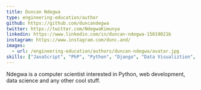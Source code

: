 ```yaml
---
title: Duncan Ndegwa
type: engineering-education/author
github: https://github.com/duncandegwa 
twitter: https://twitter.com/NdegwaKimunya
linkedin: https://www.linkedin.com/in/duncan-ndegwa-15019021b
instagram: https://www.instagram.com/dunc.and/
images:
  - url: /engineering-education/authors/duncan-ndegwa/avatar.jpg 
skills: ["JavaScript", "PhP", "Python", "Django", "Data Visualiztion", "Data Science", "Networking"]
---
```

Ndegwa is a computer scientist interested in Python, web development, data science and any other cool stuff.
